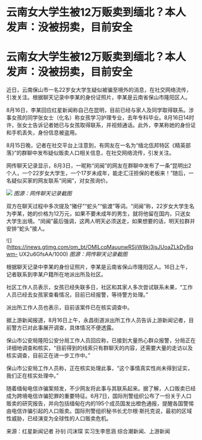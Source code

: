 # 云南女大学生被12万贩卖到缅北？本人发声：没被拐卖，目前安全

# 云南女大学生被12万贩卖到缅北？本人发声：没被拐卖，目前安全

近日，云南保山市一名22岁女大学生疑似被骗至境外的消息，在社交网络流传，引发关注。根据聊天记录中李某的身份证照片，李某是云南省保山市隆阳区人。

8月16日，李某回应红星新闻称自己在昆明，目前已经与家人及同学取得联系。涉事女孩的同学张女士（化名）称女孩学习护理专业，去年专科毕业。8月16日14时许，张女士告诉记者她已与女孩取得联系，并视频通话。此外，李某称她的身份证和手机丢失，身份信息被盗用。

8月15日晚，记者在社交平台上注意到，有网友在一名为“缅北佤邦特区《精英部落》”的群聊中发布疑似贩卖人口相关信息，在社交网络流传，引发关注。

网传聊天记录显示，8月3日，一昵称“闵闽”的网友在群聊中发布了一条“昆明出2个人，一个22岁女大学生，一个17岁未成年，能走汇汪担保的老板来！”随后，一名疑似买家的网友联系“闵闽”，对女孩询价。

![](https://inews.gtimg.com/om_bt/O63amJZ3KYjPD1VIkLDiD2GZPfZ_kMWwwAGFU2oHLuw8QAA/1000)
_图源：网传聊天记录截图_

双方在聊天过程中多次提及“猪仔”“蛇头”“偷渡”等词。“闵闽”称，22岁女大学生名为李某，她的价格为12万元，如果不要未成年的男生，就将他留在国内，只送女大学生出境。“闵闽”最后强调，这两人明天必须送走，如果想要的话，明天拉群并安排“蛇头”接人。

![](https://inews.gtimg.com/om_bt/OMILcqMauunwRSjiW8kj3jsJUoaZLkDyBqwm-
UX2u6GfsAA/1000) _图源：网传聊天记录截图_

根据聊天记录中李某的身份证照片，李某是云南省保山市隆阳区人。16日上午，记者联系到李某户籍所在地派出所及社区。

社区工作人员表示，女孩已经失联多日，社区和其家人多次尝试联系未果，“工作人员已经去女孩家查看情况，目前已经报警，等待警方处理。”

派出所工作人员也表示，目前该案件已在核实调查中。

据上游新闻报道，8月16日上午，永昌街道派出所工作人员告诉上游新闻记者，目前警方已对此事展开调查，具体情况不便透露。

保山市公安局隆阳公安分局工作人员回应称，已接到大量热心群众报警，分局正在详细地调查和核实，“目前得到的线索只有群聊天的内容，还需要大量的走访以及核实调查，目前正在进一步工作中。”

保山市公安局工作人员称，正在核实处理此事，“这个事情真实性尚未得到证实，我们正在核实处理中。”

随着缅甸电信诈骗案频发，不少网友将此事与其联系起来。据了解，人口贩卖已经成为跨境电信诈骗犯罪的重要特征。6月7日，国际刑警组织公布了一份关于人口贩卖的研究报告，并向包括缅甸在内的195个成员国发出橙色通报，提醒各国警惕由电信诈骗引起的人口贩卖。国际刑警组织秘书长尤尔根·斯托克说，最初的区域性威胁，已经演变为全球性的人口贩卖危机。

来源：红星新闻记者 孙钊 闫沫琛 实习生李思涵 综合潮新闻、上游新闻

